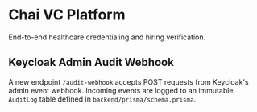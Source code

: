 # Chai VC Platform

End-to-end healthcare credentialing and hiring verification.

## Keycloak Admin Audit Webhook

A new endpoint `/audit-webhook` accepts POST requests from Keycloak's admin event
webhook. Incoming events are logged to an immutable `AuditLog` table defined in
`backend/prisma/schema.prisma`.
